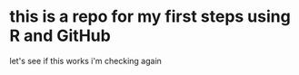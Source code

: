 # this is a repo for my first steps using R and GitHub
let's see if this works
i'm checking again



